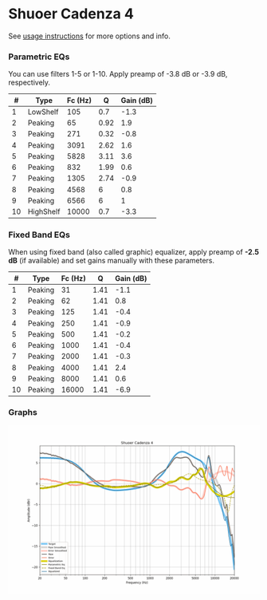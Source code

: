 # Shuoer Cadenza 4
See [usage instructions](https://github.com/jaakkopasanen/AutoEq#usage) for more options and info.

### Parametric EQs
You can use filters 1-5 or 1-10. Apply preamp of -3.8 dB or -3.9 dB, respectively.

|   # | Type      |   Fc (Hz) |    Q |   Gain (dB) |
|-----|-----------|-----------|------|-------------|
|   1 | LowShelf  |       105 | 0.7  |        -1.3 |
|   2 | Peaking   |        65 | 0.92 |         1.9 |
|   3 | Peaking   |       271 | 0.32 |        -0.8 |
|   4 | Peaking   |      3091 | 2.62 |         1.6 |
|   5 | Peaking   |      5828 | 3.11 |         3.6 |
|   6 | Peaking   |       832 | 1.99 |         0.6 |
|   7 | Peaking   |      1305 | 2.74 |        -0.9 |
|   8 | Peaking   |      4568 | 6    |         0.8 |
|   9 | Peaking   |      6566 | 6    |         1   |
|  10 | HighShelf |     10000 | 0.7  |        -3.3 |

### Fixed Band EQs
When using fixed band (also called graphic) equalizer, apply preamp of **-2.5 dB** (if available) and set gains manually with these parameters.

|   # | Type    |   Fc (Hz) |    Q |   Gain (dB) |
|-----|---------|-----------|------|-------------|
|   1 | Peaking |        31 | 1.41 |        -1.1 |
|   2 | Peaking |        62 | 1.41 |         0.8 |
|   3 | Peaking |       125 | 1.41 |        -0.4 |
|   4 | Peaking |       250 | 1.41 |        -0.9 |
|   5 | Peaking |       500 | 1.41 |        -0.2 |
|   6 | Peaking |      1000 | 1.41 |        -0.4 |
|   7 | Peaking |      2000 | 1.41 |        -0.3 |
|   8 | Peaking |      4000 | 1.41 |         2.4 |
|   9 | Peaking |      8000 | 1.41 |         0.6 |
|  10 | Peaking |     16000 | 1.41 |        -6.9 |

### Graphs
![](./Shuoer%20Cadenza%204.png)
